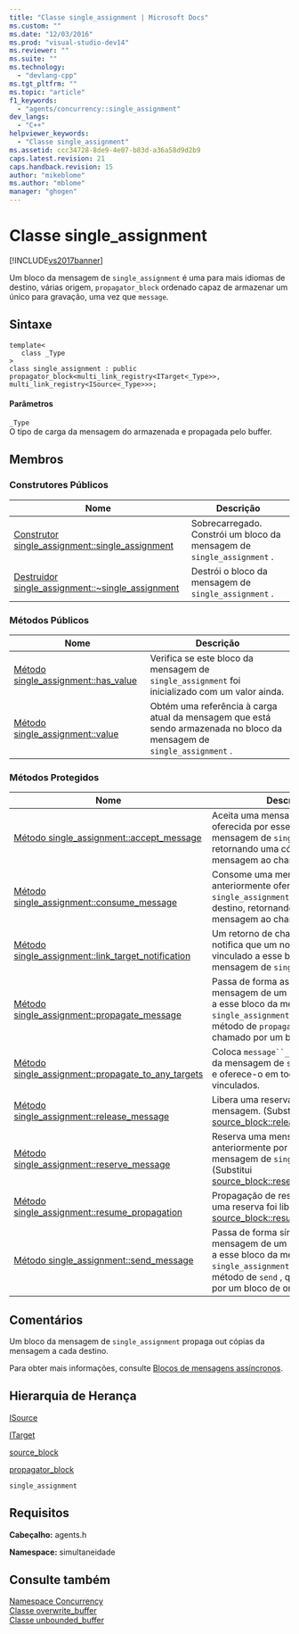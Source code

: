 ```yaml
---
title: "Classe single_assignment | Microsoft Docs"
ms.custom: ""
ms.date: "12/03/2016"
ms.prod: "visual-studio-dev14"
ms.reviewer: ""
ms.suite: ""
ms.technology: 
  - "devlang-cpp"
ms.tgt_pltfrm: ""
ms.topic: "article"
f1_keywords: 
  - "agents/concurrency::single_assignment"
dev_langs: 
  - "C++"
helpviewer_keywords: 
  - "Classe single_assignment"
ms.assetid: ccc34728-8de9-4e07-b83d-a36a58d9d2b9
caps.latest.revision: 21
caps.handback.revision: 15
author: "mikeblome"
ms.author: "mblome"
manager: "ghogen"
---
```

# Classe single_assignment
[!INCLUDE[vs2017banner](../../../assembler/inline/includes/vs2017banner.md)]

Um bloco da mensagem de `single_assignment` é uma para mais idiomas de destino, várias origem, `propagator_block` ordenado capaz de armazenar um único para gravação, uma vez que `message`.  
  
## Sintaxe  
  
```  
template<  
   class _Type  
>  
class single_assignment : public propagator_block<multi_link_registry<ITarget<_Type>>, multi_link_registry<ISource<_Type>>>;  
```  
  
#### Parâmetros  
 `_Type`  
 O tipo de carga da mensagem do armazenada e propagada pelo buffer.  
  
## Membros  
  
### Construtores Públicos  
  
|Nome|Descrição|  
|----------|---------------|  
|[Construtor single\_assignment::single\_assignment](../Topic/single_assignment::single_assignment%20Constructor.md)|Sobrecarregado.  Constrói um bloco da mensagem de `single_assignment` .|  
|[Destruidor single\_assignment::~single\_assignment](../Topic/single_assignment::~single_assignment%20Destructor.md)|Destrói o bloco da mensagem de `single_assignment` .|  
  
### Métodos Públicos  
  
|Nome|Descrição|  
|----------|---------------|  
|[Método single\_assignment::has\_value](../Topic/single_assignment::has_value%20Method.md)|Verifica se este bloco da mensagem de `single_assignment` foi inicializado com um valor ainda.|  
|[Método single\_assignment::value](../Topic/single_assignment::value%20Method.md)|Obtém uma referência à carga atual da mensagem que está sendo armazenada no bloco da mensagem de `single_assignment` .|  
  
### Métodos Protegidos  
  
|Nome|Descrição|  
|----------|---------------|  
|[Método single\_assignment::accept\_message](../Topic/single_assignment::accept_message%20Method.md)|Aceita uma mensagem que é oferecida por esse bloco da mensagem de `single_assignment` , retornando uma cópia da mensagem ao chamador.|  
|[Método single\_assignment::consume\_message](../Topic/single_assignment::consume_message%20Method.md)|Consome uma mensagem anteriormente oferecida por `single_assignment` e reservada pelo destino, retornando uma cópia da mensagem ao chamador.|  
|[Método single\_assignment::link\_target\_notification](../Topic/single_assignment::link_target_notification%20Method.md)|Um retorno de chamada que notifica que um novo destino esteve vinculado a esse bloco da mensagem de `single_assignment` .|  
|[Método single\_assignment::propagate\_message](../Topic/single_assignment::propagate_message%20Method.md)|Passa de forma assíncrona uma mensagem de um bloco de `ISource` a esse bloco da mensagem de `single_assignment` .  É invocado pelo método de `propagate` , quando chamado por um bloco de origem.|  
|[Método single\_assignment::propagate\_to\_any\_targets](../Topic/single_assignment::propagate_to_any_targets%20Method.md)|Coloca `message``_PMessage` do bloco da mensagem de `single_assignment` e oferece\-o em todos os destinos vinculados.|  
|[Método single\_assignment::release\_message](../Topic/single_assignment::release_message%20Method.md)|Libera uma reserva anterior da mensagem. \(Substitui [source\_block::release\_message](../Topic/source_block::release_message%20Method.md).\)|  
|[Método single\_assignment::reserve\_message](../Topic/single_assignment::reserve_message%20Method.md)|Reserva uma mensagem oferecida anteriormente por esse bloco da mensagem de `single_assignment` . \(Substitui [source\_block::reserve\_message](../Topic/source_block::reserve_message%20Method.md).\)|  
|[Método single\_assignment::resume\_propagation](../Topic/single_assignment::resume_propagation%20Method.md)|Propagação de resumos depois que uma reserva foi liberada. \(Substitui [source\_block::resume\_propagation](../Topic/source_block::resume_propagation%20Method.md).\)|  
|[Método single\_assignment::send\_message](../Topic/single_assignment::send_message%20Method.md)|Passa de forma síncrona uma mensagem de um bloco de `ISource` a esse bloco da mensagem de `single_assignment` .  É invocado pelo método de `send` , quando chamado por um bloco de origem.|  
  
## Comentários  
 Um bloco da mensagem de `single_assignment` propaga out cópias da mensagem a cada destino.  
  
 Para obter mais informações, consulte [Blocos de mensagens assíncronos](../../../parallel/concrt/asynchronous-message-blocks.md).  
  
## Hierarquia de Herança  
 [ISource](../../../parallel/concrt/reference/isource-class.md)  
  
 [ITarget](../../../parallel/concrt/reference/itarget-class.md)  
  
 [source\_block](../Topic/source_block%20Class.md)  
  
 [propagator\_block](../../../parallel/concrt/reference/propagator-block-class.md)  
  
 `single_assignment`  
  
## Requisitos  
 **Cabeçalho:** agents.h  
  
 **Namespace:** simultaneidade  
  
## Consulte também  
 [Namespace Concurrency](../../../parallel/concrt/reference/concurrency-namespace.md)   
 [Classe overwrite\_buffer](../../../parallel/concrt/reference/overwrite-buffer-class.md)   
 [Classe unbounded\_buffer](../Topic/unbounded_buffer%20Class.md)
